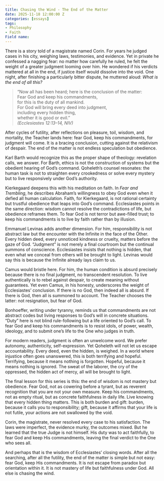 ```yaml
---
title: Chasing the Wind - The End of the Matter   
date: 2025-11-18 12:00:00 Z
categories: [essays]
tags:
- Philosophy
- Faith
Field name: 
---
```

There is a story told of a magistrate named Corin. For years he judged cases in his city, weighing laws, testimonies, and evidence. Yet in private he confessed a nagging fear: no matter how carefully he ruled, he felt the weight of a greater judgment looming over him. He wondered if his verdicts mattered at all in the end, if justice itself would dissolve into the void. One night, after finishing a particularly bitter dispute, he muttered aloud: *What is the end of all this?*  

> “Now all has been heard; here is the conclusion of the matter:  
> Fear God and keep his commandments,  
>     for this is the duty of all mankind.  
> For God will bring every deed into judgment,  
>     including every hidden thing,  
>     whether it is good or evil.”  
> *(Ecclesiastes 12:13–14, NIV)*  

After cycles of futility, after reflections on pleasure, toil, wisdom, and mortality, the Teacher lands here: fear God, keep his commandments, for judgment will come. It is a bracing conclusion, cutting against the relativism of despair. The end of the matter is not endless speculation but obedience.  

Karl Barth would recognize this as the proper shape of theology: revelation calls, we answer. For Barth, ethics is not the construction of systems but the obedient hearing of God’s command. Qoheleth’s counsel resonates: the human task is not to straighten every crookedness or solve every mystery but to live responsively under God’s authority.  

Kierkegaard deepens this with his meditation on faith. In *Fear and Trembling*, he describes Abraham’s willingness to obey God even when it defied all human calculation. Faith, for Kierkegaard, is not rational certainty but trustful obedience that leaps into God’s command. Ecclesiastes points in the same direction: wisdom cannot resolve the contradictions of life, but obedience reframes them. To fear God is not terror but awe-filled trust; to keep his commandments is to live by faith rather than by illusion.  

Emmanuel Levinas adds another dimension. For him, responsibility is not abstract law but the encounter with the Infinite in the face of the Other. Every hidden deed, every unnoticed kindness or cruelty, matters before the gaze of God. “Judgment” is not merely a final courtroom but the continual summons of conscience. Ecclesiastes insists that nothing is hidden, that even what we conceal from others will be brought to light. Levinas would say this is because the Infinite already lays claim to us.  

Camus would bristle here. For him, the human condition is absurd precisely because there is no final judgment, no transcendent resolution. To live authentically is to rebel against despair, to create meaning without guarantees. Yet even Camus, in his honesty, underscores the weight of Ecclesiastes’ conclusion. If there is no God, then indeed all is absurd. If there is God, then all is summoned to account. The Teacher chooses the latter: not resignation, but fear of God.  

Bonhoeffer, writing under tyranny, reminds us that commandments are not abstract codes but living responses to God’s will in concrete situations. “Duty” here is not blind rule-following but a life oriented to God’s call. To fear God and keep his commandments is to resist idols, of power, wealth, ideology, and to submit one’s life to the One who judges in truth.  

For modern readers, judgment is often an unwelcome word. We prefer autonomy, authenticity, self-expression. Yet Qoheleth will not let us escape accountability. Every deed, even the hidden, is weighed. In a world where injustice often goes unanswered, this is both terrifying and hopeful. Terrifying, because it means nothing is forgotten. Hopeful, because it means nothing is ignored. The sweat of the laborer, the cry of the oppressed, the hidden act of mercy, all will be brought to light.  

The final lesson for this series is this: the end of wisdom is not mastery but obedience. Fear God, not as cowering before a tyrant, but as reverent recognition that you are not your own measure. Keep his commandments, not as empty ritual, but as concrete faithfulness in daily life. Live knowing that every hidden thing matters. This is both burden and gift: burden, because it calls you to responsibility; gift, because it affirms that your life is not futile, your actions are not swallowed by the void.  

Corin, the magistrate, never resolved every case to his satisfaction. The laws were imperfect, the evidence murky, the outcomes mixed. But he learned that the true Judge is not himself. His duty was to act faithfully, to fear God and keep His commandments, leaving the final verdict to the One who sees all.  

And perhaps that is the wisdom of Ecclesiastes’ closing words. After all the searching, after all the futility, the end of the matter is simple but not easy: fear God, keep His commandments. It is not escape from paradox but orientation within it. It is not mastery of life but faithfulness under God. All else is chasing the wind.  
